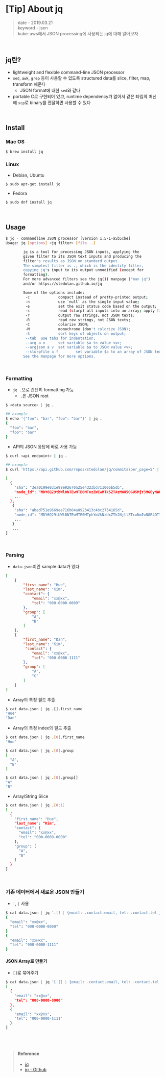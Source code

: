 # [Tip] About jq
> date - 2019.03.21  
> keyword - json  
> kube-aws에서 JSON processing에 사용되는 jq에 대해 알아보자


<br>

## jq란?
* lightweight and flexible command-line JSON processor
* `sed`, `awk`, `grep` 등이 사용할 수 있도록 structured data를 slice, filter, map, transform 해준다
  * JSON format에 대한 `sed`와 같다
* portable C로 구현되어 있고, runtime dependency가 없어서 같은 타입의 머신에 `scp`로 binary를 전달하면 사용할 수 있다


<br>

## Install

### Mac OS
```sh
$ brew install jq
```

### Linux
* Debian, Ubuntu
```sh
$ sudo apt-get install jq
```

* Fedora
```sh
$ sudo dnf install jq
```


<br>

## Usage
```sh
$ jq - commandline JSON processor [version 1.5-1-a5b5cbe]
Usage: jq [options] <jq filter> [file...]

        jq is a tool for processing JSON inputs, applying the
        given filter to its JSON text inputs and producing the
        filter's results as JSON on standard output.
        The simplest filter is ., which is the identity filter,
        copying jq's input to its output unmodified (except for
        formatting).
        For more advanced filters see the jq(1) manpage ("man jq")
        and/or https://stedolan.github.io/jq

        Some of the options include:
         -c             compact instead of pretty-printed output;
         -n             use `null` as the single input value;
         -e             set the exit status code based on the output;
         -s             read (slurp) all inputs into an array; apply filter to it;
         -r             output raw strings, not JSON texts;
         -R             read raw strings, not JSON texts;
         -C             colorize JSON;
         -M             monochrome (don't colorize JSON);
         -S             sort keys of objects on output;
         --tab  use tabs for indentation;
         --arg a v      set variable $a to value <v>;
         --argjson a v  set variable $a to JSON value <v>;
         --slurpfile a f        set variable $a to an array of JSON texts read from <f>;
        See the manpage for more options.
```


<br>

### Formatting
* `jq .`으로 간단히 formatting 가능
  * `.`은 JSON root

```sh
$ <data source> | jq .

## example
$ echo '{"foo": "bar", "foo": "bar"}' | jq .
{
  "foo": "bar",
  "foo": "bar"
}
```

* API의 JSON 응답에 바로 사용 가능
```sh
$ curl <api endpoint> | jq .

## example
$ curl 'https://api.github.com/repos/stedolan/jq/commits?per_page=5' | jq .

[
  {
    "sha": "3ea0199e031e98e92670a25e4323bd711005b5db",
    "node_id": "MDY6Q29tbWl0NTEwMTE0MTozZWEwMTk5ZTAzMWU5OGU5MjY3MGEyNWU0MzIzYmQ3MTEwMDViNWRi",
    ...
  },
   {
    "sha": "abed751e9669ee716b04a8923413c4bc2734185d",
    "node_id": "MDY6Q29tbWl0NTEwMTE0MTphYmVkNzUxZTk2NjllZTcxNmIwNGE4OTIzNDEzYzRiYzI3MzQxODVk",
    ...
   }
   ...
]
```


<br>

### Parsing
* `data.json`이란 sample data가 있다
```json
[
    {
        "first_name": "Hue",
        "last_name": "Kim",
        "contact": {
            "email": "xx@xx",
            "tel": "000-0000-0000"
        },
        "group": [
            "A",
            "B"
        ]
    },
    {
        "first_name": "Dan",
        "last_name": "Kim",
         "contact": {
            "email": "xx@xx",
            "tel": "000-0000-1111"
        },
        "group": [
            "A",
            "C"
        ]
    }
]
```

* Array의 특정 필드 추출
```sh
$ cat data.json | jq .[].first_name
"Hue"
"Dan"
```

* Array의 특정 index의 필드 추출
```sh
$ cat data.json | jq .[0].first_name
"Hue"

$ cat data.json | jq .[0].group     
[
  "A",
  "B"
]

$ cat data.json | jq .[0].group[]
"A"
"B"
```

* Array/String Slice
```sh
$ cat data.json | jq .[0:1]
[
  {
    "first_name": "Hue",
    "last_name": "Kim",
    "contact": {
      "email": "xx@xx",
      "tel": "000-0000-0000"
    },
    "group": [
      "A",
      "B"
    ]
  }
]
```


<br>

### 기존 데이터에서 새로운 JSON 만들기
* `'`, `|` 사용
```sh
$ cat data.json | jq '.[] | {email: .contact.email, tel: .contact.tel }'
{
  "email": "xx@xx",
  "tel": "000-0000-0000"
}
{
  "email": "xx@xx",
  "tel": "000-0000-1111"
}
```


#### JSON Array로 만들기
* `[]`로 묶어주기
```sh
$ cat data.json | jq '[.[] | {email: .contact.email, tel: .contact.tel }]'
[
  {
    "email": "xx@xx",
    "tel": "000-0000-0000"
  },
  {
    "email": "xx@xx",
    "tel": "000-0000-1111"
  }
]
```


<br><br>

> #### Reference
> * [jq](https://stedolan.github.io/jq/)
> * [jq - Github](https://github.com/stedolan/jq)
